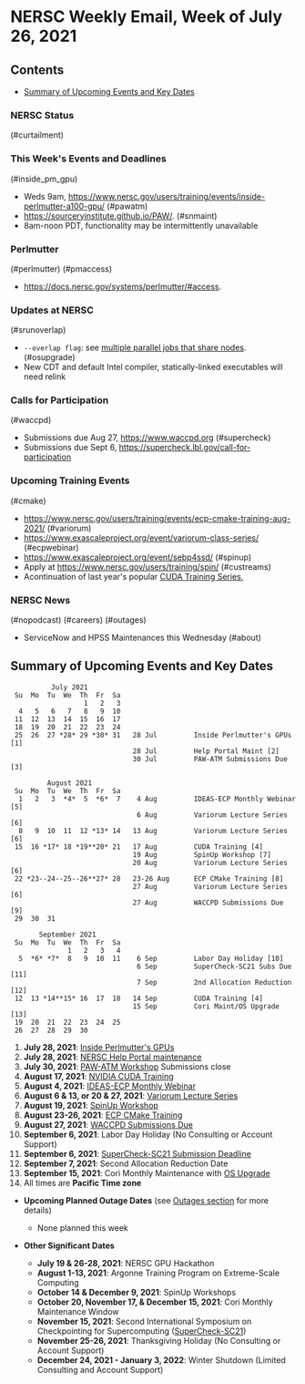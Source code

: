 # NERSC Weekly Email, Week of July 26, 2021 <a name="top"></a> #

## Contents ## 

- [Summary of Upcoming Events and Key Dates](#dates)

### NERSC Status

(#curtailment)

### This Week's Events and Deadlines

(#inside_pm_gpu)
  - Weds 9am, <https://www.nersc.gov/users/training/events/inside-perlmutter-a100-gpu/>
(#pawatm)
  - <https://sourceryinstitute.github.io/PAW/>.
(#snmaint)
  - 8am-noon PDT, functionality may be intermittently unavailable 

### Perlmutter

(#perlmutter)
(#pmaccess)
  - <https://docs.nersc.gov/systems/perlmutter/#access>.

### Updates at NERSC 

(#srunoverlap)
  - `--overlap flag`: see 
    [multiple parallel jobs that share nodes](https://docs.nersc.gov/jobs/examples/#multiple-parallel-jobs-while-sharing-nodes).
(#osupgrade)
  - New CDT and default Intel compiler, statically-linked executables will need relink

### Calls for Participation

(#waccpd)
  - Submissions due Aug 27, <https://www.waccpd.org>
(#supercheck)
  - Submissions due Sept 6, <https://supercheck.lbl.gov/call-for-participation> 

### Upcoming Training Events 

(#cmake)
  - <https://www.nersc.gov/users/training/events/ecp-cmake-training-aug-2021/>
(#variorum)
  - <https://www.exascaleproject.org/event/variorum-class-series/>
(#ecpwebinar)
  - <https://www.exascaleproject.org/event/sebp4ssd/>
(#spinup)
  - Apply at <https://www.nersc.gov/users/training/spin/>
(#custreams)
  - Acontinuation of last year's popular [CUDA Training Series](https://www.olcf.ornl.gov/cuda-training-series/),

### NERSC News 

(#nopodcast)
(#careers)
(#outages)
  - ServiceNow and HPSS Maintenances this Wednesday
(#about)

## Summary of Upcoming Events and Key Dates <a name="dates"/></a> ##

              July 2021
     Su  Mo  Tu  We  Th  Fr  Sa
                      1   2   3
      4   5   6   7   8   9  10 
     11  12  13  14  15  16  17 
     18  19  20  21  22  23  24
     25  26  27 *28* 29 *30* 31   28 Jul         Inside Perlmutter's GPUs [1]
                                  28 Jul         Help Portal Maint [2]
                                  30 Jul         PAW-ATM Submissions Due [3]

             August 2021
     Su  Mo  Tu  We  Th  Fr  Sa
      1   2   3  *4*  5  *6*  7    4 Aug         IDEAS-ECP Monthly Webinar [5]
                                   6 Aug         Variorum Lecture Series [6]
      8   9  10  11  12 *13* 14   13 Aug         Variorum Lecture Series [6]
     15  16 *17* 18 *19**20* 21   17 Aug         CUDA Training [4]
                                  19 Aug         SpinUp Workshop [7]
                                  20 Aug         Variorum Lecture Series [6]
     22 *23--24--25--26**27* 28   23-26 Aug      ECP CMake Training [8]
                                  27 Aug         Variorum Lecture Series [6]
                                  27 Aug         WACCPD Submissions Due [9]
     29  30  31

           September 2021
     Su  Mo  Tu  We  Th  Fr  Sa
                  1   2   3   4
      5  *6* *7*  8   9  10  11    6 Sep         Labor Day Holiday [10]
                                   6 Sep         SuperCheck-SC21 Subs Due [11]
                                   7 Sep         2nd Allocation Reduction [12]
     12  13 *14**15* 16  17  18   14 Sep         CUDA Training [4]
                                  15 Sep         Cori Maint/OS Upgrade [13]
     19  20  21  22  23  24  25
     26  27  28  29  30

1. **July 28, 2021**: [Inside Perlmutter's GPUs](#inside_pm_gpu)
2. **July 28, 2021**: [NERSC Help Portal maintenance](#snmaint)
3. **July 30, 2021**: [PAW-ATM Workshop](#pawatm) Submissions close
4. **August 17, 2021**: [NVIDIA CUDA Training](#custreams)
5. **August 4, 2021**: [IDEAS-ECP Monthly Webinar](#ecpwebinar)
6. **August 6 & 13, or 20 & 27, 2021**: [Variorum Lecture Series](#variorum)
7. **August 19, 2021**: [SpinUp Workshop](#spinup)
8. **August 23-26, 2021**: [ECP CMake Training](#cmake)
9. **August 27, 2021**: [WACCPD Submissions Due](#waccpd)
10. **September 6, 2021**: Labor Day Holiday (No Consulting or Account Support)
11. **September 6, 2021**: [SuperCheck-SC21 Submission Deadline](#supercheck)
12. **September 7, 2021**: Second Allocation Reduction Date
13. **September 15, 2021**: Cori Monthly Maintenance with [OS Upgrade](#osupgrade) 
14. All times are **Pacific Time zone**

- **Upcoming Planned Outage Dates** (see [Outages section](#outages) for more 
details)
    - None planned this week

- **Other Significant Dates**
    - **July 19 & 26-28, 2021**: NERSC GPU Hackathon
    - **August 1-13, 2021**: Argonne Training Program on Extreme-Scale Computing
    - **October 14 & December 9, 2021**: SpinUp Workshops
    - **October 20, November 17, & December 15, 2021**: Cori Monthly Maintenance Window
    - **November 15, 2021**: Second International Symposium on Checkpointing for Supercomputing ([SuperCheck-SC21](https://supercheck.lbl.gov/supercheck-sc21))
    - **November 25-26, 2021**: Thanksgiving Holiday (No Consulting or Account Support)
    - **December 24, 2021 - January 3, 2022**: Winter Shutdown (Limited Consulting and Account Support)

